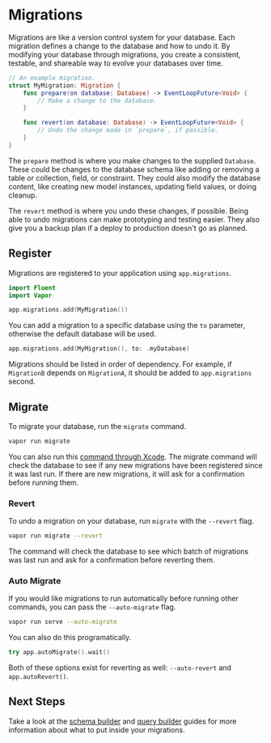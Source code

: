 # Migrations

Migrations are like a version control system for your database. Each migration defines a change to the database and how to undo it. By modifying your database through migrations, you create a consistent, testable, and shareable way to evolve your databases over time. 

```swift
// An example migration.
struct MyMigration: Migration {
    func prepare(on database: Database) -> EventLoopFuture<Void> {
        // Make a change to the database.
    }

    func revert(on database: Database) -> EventLoopFuture<Void> {
    	// Undo the change made in `prepare`, if possible.
    }
}
```

The `prepare` method is where you make changes to the supplied `Database`. These could be changes to the database schema like adding or removing a table or collection, field, or constraint. They could also modify the database content, like creating new model instances, updating field values, or doing cleanup.

The `revert` method is where you undo these changes, if possible. Being able to undo migrations can make prototyping and testing easier. They also give you a backup plan if a deploy to production doesn't go as planned. 

## Register

Migrations are registered to your application using `app.migrations`. 

```swift
import Fluent
import Vapor

app.migrations.add(MyMigration())
```

You can add a migration to a specific database using the `to` parameter, otherwise the default database will be used.

```swift
app.migrations.add(MyMigration(), to: .myDatabase)
```

Migrations should be listed in order of dependency. For example, if `MigrationB` depends on `MigrationA`, it should be added to `app.migrations` second.

## Migrate

To migrate your database, run the `migrate` command.

```sh
vapor run migrate
```

You can also run this [command through Xcode](../advanced/commands.md#xcode). The migrate command will check the database to see if any new migrations have been registered since it was last run. If there are new migrations, it will ask for a confirmation before running them.

### Revert

To undo a migration on your database, run `migrate` with the `--revert` flag.

```sh
vapor run migrate --revert
```

The command will check the database to see which batch of migrations was last run and ask for a confirmation before reverting them.

### Auto Migrate

If you would like migrations to run automatically before running other commands, you can pass the `--auto-migrate` flag. 

```sh
vapor run serve --auto-migrate
```

You can also do this programatically. 

```swift
try app.autoMigrate().wait()
```

Both of these options exist for reverting as well: `--auto-revert` and `app.autoRevert()`. 

## Next Steps

Take a look at the [schema builder](schema.md) and [query builder](query.md) guides for more information about what to put inside your migrations. 
